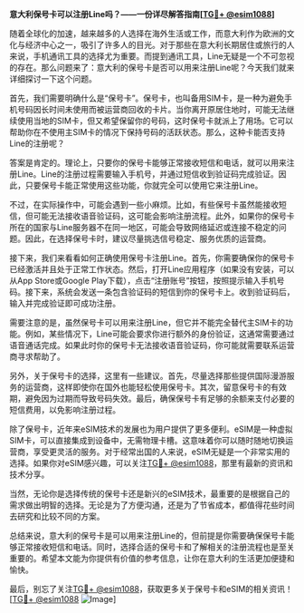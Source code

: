 **意大利保号卡可以注册Line吗？——一份详尽解答指南[[TG💪+ @esim1088](https://t.me/s/esim1088)]**

随着全球化的加速，越来越多的人选择在海外生活或工作，而意大利作为欧洲的文化与经济中心之一，吸引了许多人的目光。对于那些在意大利长期居住或旅行的人来说，手机通讯工具的选择尤为重要。而提到通讯工具，Line无疑是一个不可忽视的存在。那么问题来了：意大利的保号卡是否可以用来注册Line呢？今天我们就来详细探讨一下这个问题。

首先，我们需要明确什么是“保号卡”。保号卡，也叫备用SIM卡，是一种为避免手机号码因长时间未使用而被运营商回收的卡片。当你离开原居住地时，可能无法继续使用当地的SIM卡，但又希望保留你的号码，这时保号卡就派上了用场。它可以帮助你在不使用主SIM卡的情况下保持号码的活跃状态。那么，这种卡能否支持Line的注册呢？

答案是肯定的。理论上，只要你的保号卡能够正常接收短信和电话，就可以用来注册Line。Line的注册过程需要输入手机号，并通过短信收到验证码完成验证。因此，只要保号卡能正常使用这些功能，你就完全可以使用它来注册Line。

不过，在实际操作中，可能会遇到一些小麻烦。比如，有些保号卡虽然能接收短信，但可能无法接收语音验证码，这可能会影响注册流程。此外，如果你的保号卡所在的国家与Line服务器不在同一地区，可能会导致网络延迟或连接不稳定的问题。因此，在选择保号卡时，建议尽量挑选信号稳定、服务优质的运营商。

接下来，我们来看看如何正确使用保号卡注册Line。首先，你需要确保你的保号卡已经激活并且处于正常工作状态。然后，打开Line应用程序（如果没有安装，可以从App Store或Google Play下载），点击“注册账号”按钮，按照提示输入手机号码。接下来，系统会发送一条包含验证码的短信到你的保号卡上。收到验证码后，输入并完成验证即可成功注册。

需要注意的是，虽然保号卡可以用来注册Line，但它并不能完全替代主SIM卡的功能。例如，某些情况下，Line可能会要求你进行额外的身份验证，这通常需要通过语音通话完成。如果此时你的保号卡无法接收语音验证码，你可能就需要联系运营商寻求帮助了。

另外，关于保号卡的选择，这里有一些建议。首先，尽量选择那些提供国际漫游服务的运营商，这样即使你在国外也能轻松使用保号卡。其次，留意保号卡的有效期，避免因为过期而导致号码失效。最后，确保保号卡有足够的余额来支付必要的短信费用，以免影响注册过程。

除了保号卡，近年来eSIM技术的发展也为用户提供了更多便利。eSIM是一种虚拟SIM卡，可以直接集成到设备中，无需物理卡槽。这意味着你可以随时随地切换运营商，享受更灵活的服务。对于经常出国的人来说，eSIM无疑是一个非常实用的选择。如果你对eSIM感兴趣，可以关注[TG💪+ @esim1088](https://t.me/s/esim1088)，那里有最新的资讯和技术分享。

当然，无论你是选择传统的保号卡还是新兴的eSIM技术，最重要的是根据自己的需求做出明智的选择。无论是为了方便沟通，还是为了节省成本，都值得花些时间去研究和比较不同的方案。

总结来说，意大利的保号卡是可以用来注册Line的，但前提是你需要确保保号卡能够正常接收短信和电话。同时，选择合适的保号卡和了解相关的注册流程也是至关重要的。希望本文能为你提供有价值的参考信息，让你在意大利的生活更加便捷和愉快。

最后，别忘了关注[TG💪+ @esim1088](https://t.me/s/esim1088)，获取更多关于保号卡和eSIM的相关资讯！[[TG💪+ @esim1088](https://t.me/s/esim1088) ![Image](https://i.postimg.cc/4NQfJmqS/Snipaste-2025-05-13-00-14-12.png)]